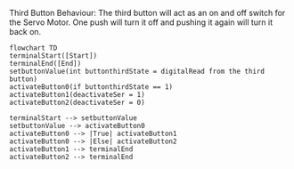 Third Button Behaviour: The third button will act as an on and off switch for the Servo Motor. One push will turn it off and pushing it again will turn it back on. 

```mermaid
flowchart TD
terminalStart([Start])
terminalEnd([End])
setbuttonValue(int buttonthirdState = digitalRead from the third button)
activateButton0(if buttonthirdState == 1)
activateButton1(deactivateSer = 1)
activateButton2(deactivateSer = 0)
   
terminalStart --> setbuttonValue
setbuttonValue --> activateButton0
activateButton0 --> |True| activateButton1
activateButton0 --> |Else| activateButton2
activateButton1 --> terminalEnd
activateButton2 --> terminalEnd
```
